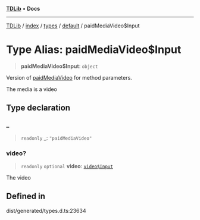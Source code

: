[**TDLib**](../../../../../../README.md) • **Docs**

***

[TDLib](../../../../../../modules.md) / [index](../../../../../README.md) / [types](../../../README.md) / [default](../README.md) / paidMediaVideo$Input

# Type Alias: paidMediaVideo$Input

> **paidMediaVideo$Input**: `object`

Version of [paidMediaVideo](paidMediaVideo.md) for method parameters.

The media is a video

## Type declaration

### \_

> `readonly` **\_**: `"paidMediaVideo"`

### video?

> `readonly` `optional` **video**: [`video$Input`](video$Input-1.md)

The video

## Defined in

dist/generated/types.d.ts:23634
